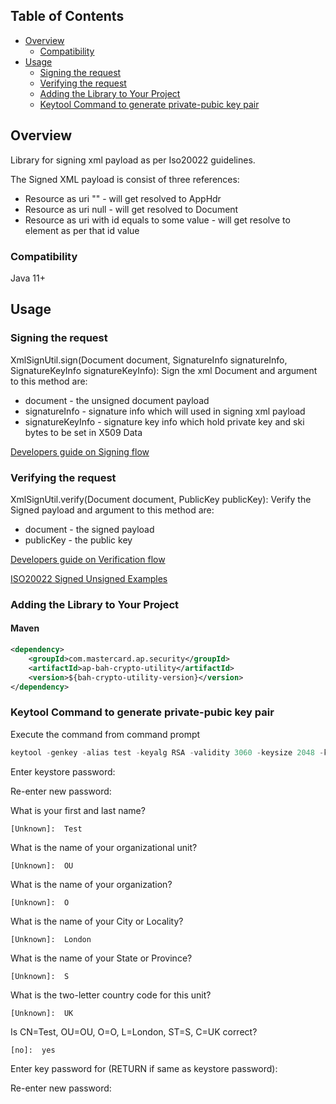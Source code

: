 
## Table of Contents
- [Overview](#overview)
  * [Compatibility](#compatibility)
- [Usage](#usage)
  * [Signing the request](#signrequest)
  * [Verifying the request](#verifyrequest)
  * [Adding the Library to Your Project](#adding-the-library-to-your-project)
  * [Keytool Command to generate private-pubic key pair](#keytool-command-to-generate-public-private-key-pair)

## Overview <a name="overview"></a>
Library for signing xml payload as per Iso20022 guidelines.

The Signed XML payload is consist of three references:
* Resource as uri "" - will get resolved to AppHdr
* Resource as uri null - will get resolved to Document
* Resource as uri with id equals to some value - will get resolve to element as per that id value

### Compatibility <a name="compatibility"></a>
Java 11+

## Usage <a name="usage"></a>

### Signing the request <a name="signrequest"></a>
XmlSignUtil.sign(Document document, SignatureInfo signatureInfo, SignatureKeyInfo signatureKeyInfo):
Sign the xml Document and argument to this method are:
  * document - the unsigned document payload 
  * signatureInfo - signature info which will used in signing xml payload
  * signatureKeyInfo - signature key info which hold private key and ski bytes to be set in X509 Data

[Developers guide on Signing flow](docs/MessageSigningFlow.md)


### Verifying the request <a name="verifyrequest"></a>
XmlSignUtil.verify(Document document, PublicKey publicKey):
Verify the Signed payload and  argument to this method are:
  *  document - the signed payload
  *  publicKey - the public key

[Developers guide on Verification flow](docs/MessageVerificationFlow.md)



[ISO20022 Signed Unsigned Examples](docs/ISO20022_Signed_Unsigned_Examples_Reference_Guide.md)

### Adding the Library to Your Project <a name="adding-the-library-to-your-project"></a>

#### Maven
```xml
<dependency>
    <groupId>com.mastercard.ap.security</groupId>
    <artifactId>ap-bah-crypto-utility</artifactId>
    <version>${bah-crypto-utility-version}</version>
</dependency>
```

### Keytool Command to generate private-pubic key pair <a name="keytool-command-to-generate-public-private-key-pair"></a>

Execute the command from command prompt 
```java
keytool -genkey -alias test -keyalg RSA -validity 3060 -keysize 2048 -keystore keystore.jks -storetype JKS
```

Enter keystore password:

  Re-enter new password:
  
  What is your first and last name?
  
    [Unknown]:  Test
	
  What is the name of your organizational unit?
  
    [Unknown]:  OU
	
  What is the name of your organization?
  
    [Unknown]:  O
	
  What is the name of your City or Locality?
  
    [Unknown]:  London
	
  What is the name of your State or Province?
  
    [Unknown]:  S
	
  What is the two-letter country code for this unit?
  
    [Unknown]:  UK
	
  Is CN=Test, OU=OU, O=O, L=London, ST=S, C=UK correct?
  
    [no]:  yes

  Enter key password for <test> 
          (RETURN if same as keystore password):
		  
  Re-enter new password:
